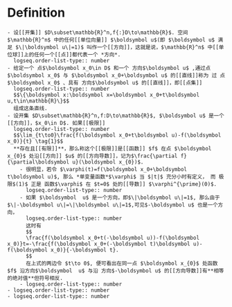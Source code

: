 # Definition
	- 设[[开集]] $D\subset\mathbb{R}^n,f{:}D\to\mathbb{R}$. 空间 $\mathbb{R}^n$ 中的任何[[单位向量]] $\boldsymbol u$(即 $\boldsymbol u$ 满足 $\|\boldsymbol u\|=1)$ 叫作一个[[方向]]，这就是说，$\mathbb{R}^n$ 中[[单位球]]上的任何一个[[点]]都代表一个 *方向*.
	  logseq.order-list-type:: number
	- 给定一个 点$\boldsymbol x_0\in D$ 和一个 方向$\boldsymbol u$ ,通过点 $\boldsymbol x_0$ 与 $\boldsymbol x_0+\boldsymbol u$ 的[[直线]]称为 过 点$\boldsymbol x_0$ 、具有 方向$\boldsymbol u$ 的[[直线]]，即[[点集]]
	  logseq.order-list-type:: number
	  $$\{\boldsymbol x:\boldsymbol x=\boldsymbol x_0+t\boldsymbol u,t\in\mathbb{R}\}$$
	  组成这条直线.
	- 设开集 $D\subset\mathbb{R}^n,f:D\to\mathbb{R}$, $\boldsymbol u$ 是一个[[方向]]，$x_0\in D$. 如果[[极限]] 
	  logseq.order-list-type:: number
	  $$\lim_{t\to0}\frac{f(\boldsymbol x_0+t\boldsymbol u)-f(\boldsymbol x_0)}{t} \tag{1}$$
	  **存在且[[有限]]**，那么称这个[[极限]]是[[函数]] $f$ 在点 $\boldsymbol x_{0}$ 处沿[[方向]] $u$ 的[[方向导数]]，记为$\frac{\partial f}{\partial\boldsymbol u}(\boldsymbol x_{0})$.
		- 很明显，若令 $\varphi(t)=f(\boldsymbol x_0+\boldsymbol t\boldsymbol u)$, 那么 *单变量函数*$\varphi$ 当 $|t|$ 充分小时有定义， 而 极限$(1)$ 正是 函数$\varphi$ 在 $t=0$ 处的[[导数]] $\varphi^{\prime}(0)$.
		  logseq.order-list-type:: number
		- 如果 $\boldsymbol  u$ 是一个方向，即$\|\boldsymbol u\|=1$, 那么由于$\|-\boldsymbol u\|=\|\boldsymbol u\|=1$,可见$-\boldsymbol u$ 也是一个方向，
		  logseq.order-list-type:: number
		  这时有
		  $$
		  \frac{f(\boldsymbol x_0+t(-\boldsymbol u))-f(\boldsymbol x_0)}t=-\frac{f(\boldsymbol x_0+(-\boldsymbol t)\boldsymbol u)-f(\boldsymbol x_0)}{-\boldsymbol t}.
		  $$
		  在上式的两边令 $t\to 0$, 便可看出在同一点 $\boldsymbol x_{0}$ 处函数 $f$ 沿方向$\boldsymbol  u$ 与沿 方向$-\boldsymbol u$ 的[[方向导数]]有**相等的绝对值**但符号相反.
		- logseq.order-list-type:: number
	- logseq.order-list-type:: number
	- logseq.order-list-type:: number